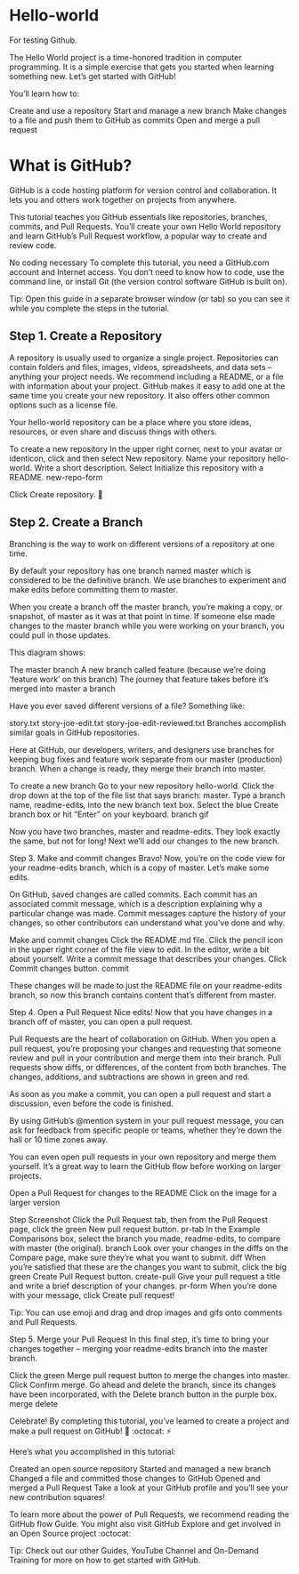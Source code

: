 # Hello-world
For testing Github.


The Hello World project is a time-honored tradition in computer programming. It is a simple exercise that gets you started when learning something new. Let’s get started with GitHub!

You’ll learn how to:

Create and use a repository
Start and manage a new branch
Make changes to a file and push them to GitHub as commits
Open and merge a pull request

<h1>What is GitHub?</h1>
GitHub is a code hosting platform for version control and collaboration. It lets you and others work together on projects from anywhere.

This tutorial teaches you GitHub essentials like repositories, branches, commits, and Pull Requests. You’ll create your own Hello World repository and learn GitHub’s Pull Request workflow, a popular way to create and review code.

No coding necessary
To complete this tutorial, you need a GitHub.com account and Internet access. You don’t need to know how to code, use the command line, or install Git (the version control software GitHub is built on).

Tip: Open this guide in a separate browser window (or tab) so you can see it while you complete the steps in the tutorial.


<h2>Step 1. Create a Repository</h2>

A repository is usually used to organize a single project. Repositories can contain folders and files, images, videos, spreadsheets, and data sets – anything your project needs. We recommend including a README, or a file with information about your project. GitHub makes it easy to add one at the same time you create your new repository. It also offers other common options such as a license file.

Your hello-world repository can be a place where you store ideas, resources, or even share and discuss things with others.

To create a new repository
In the upper right corner, next to your avatar or identicon, click  and then select New repository.
Name your repository hello-world.
Write a short description.
Select Initialize this repository with a README.
new-repo-form

Click Create repository. :tada:


<h2>Step 2. Create a Branch</h2>
Branching is the way to work on different versions of a repository at one time.

By default your repository has one branch named master which is considered to be the definitive branch. We use branches to experiment and make edits before committing them to master.

When you create a branch off the master branch, you’re making a copy, or snapshot, of master as it was at that point in time. If someone else made changes to the master branch while you were working on your branch, you could pull in those updates.

This diagram shows:

The master branch
A new branch called feature (because we’re doing ‘feature work’ on this branch)
The journey that feature takes before it’s merged into master
a branch

Have you ever saved different versions of a file? Something like:

story.txt
story-joe-edit.txt
story-joe-edit-reviewed.txt
Branches accomplish similar goals in GitHub repositories.

Here at GitHub, our developers, writers, and designers use branches for keeping bug fixes and feature work separate from our master (production) branch. When a change is ready, they merge their branch into master.

To create a new branch
Go to your new repository hello-world.
Click the drop down at the top of the file list that says branch: master.
Type a branch name, readme-edits, into the new branch text box.
Select the blue Create branch box or hit “Enter” on your keyboard.
branch gif

Now you have two branches, master and readme-edits. They look exactly the same, but not for long! Next we’ll add our changes to the new branch.


Step 3. Make and commit changes
Bravo! Now, you’re on the code view for your readme-edits branch, which is a copy of master. Let’s make some edits.

On GitHub, saved changes are called commits. Each commit has an associated commit message, which is a description explaining why a particular change was made. Commit messages capture the history of your changes, so other contributors can understand what you’ve done and why.

Make and commit changes
Click the README.md file.
Click the  pencil icon in the upper right corner of the file view to edit.
In the editor, write a bit about yourself.
Write a commit message that describes your changes.
Click Commit changes button.
commit

These changes will be made to just the README file on your readme-edits branch, so now this branch contains content that’s different from master.


Step 4. Open a Pull Request
Nice edits! Now that you have changes in a branch off of master, you can open a pull request.

Pull Requests are the heart of collaboration on GitHub. When you open a pull request, you’re proposing your changes and requesting that someone review and pull in your contribution and merge them into their branch. Pull requests show diffs, or differences, of the content from both branches. The changes, additions, and subtractions are shown in green and red.

As soon as you make a commit, you can open a pull request and start a discussion, even before the code is finished.

By using GitHub’s @mention system in your pull request message, you can ask for feedback from specific people or teams, whether they’re down the hall or 10 time zones away.

You can even open pull requests in your own repository and merge them yourself. It’s a great way to learn the GitHub flow before working on larger projects.

Open a Pull Request for changes to the README
Click on the image for a larger version

Step	Screenshot
Click the  Pull Request tab, then from the Pull Request page, click the green New pull request button.	pr-tab
In the Example Comparisons box, select the branch you made, readme-edits, to compare with master (the original).	branch
Look over your changes in the diffs on the Compare page, make sure they’re what you want to submit.	diff
When you’re satisfied that these are the changes you want to submit, click the big green Create Pull Request button.	create-pull
Give your pull request a title and write a brief description of your changes.	pr-form
When you’re done with your message, click Create pull request!

Tip: You can use emoji and drag and drop images and gifs onto comments and Pull Requests.


Step 5. Merge your Pull Request
In this final step, it’s time to bring your changes together – merging your readme-edits branch into the master branch.

Click the green Merge pull request button to merge the changes into master.
Click Confirm merge.
Go ahead and delete the branch, since its changes have been incorporated, with the Delete branch button in the purple box.
merge delete

Celebrate!
By completing this tutorial, you’ve learned to create a project and make a pull request on GitHub! :tada: :octocat: :zap:

Here’s what you accomplished in this tutorial:

Created an open source repository
Started and managed a new branch
Changed a file and committed those changes to GitHub
Opened and merged a Pull Request
Take a look at your GitHub profile and you’ll see your new contribution squares!

To learn more about the power of Pull Requests, we recommend reading the GitHub flow Guide. You might also visit GitHub Explore and get involved in an Open Source project :octocat:

Tip: Check out our other Guides, YouTube Channel and On-Demand Training for more on how to get started with GitHub.
